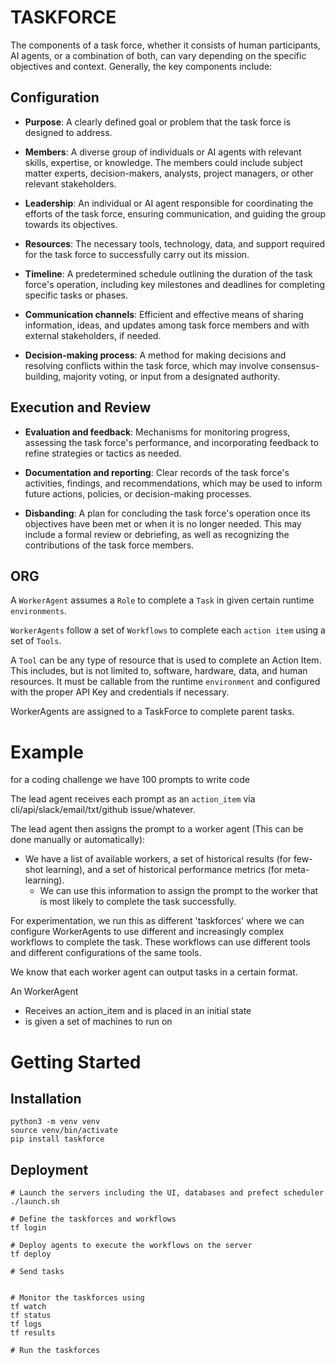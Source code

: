 TASKFORCE
=========

The components of a task force, whether it consists of human participants, AI agents, or a combination of both, can vary depending on the specific objectives and context. Generally, the key components include:

## Configuration

 * **Purpose**: A clearly defined goal or problem that the task force is designed to address.

 * **Members**: A diverse group of individuals or AI agents with relevant skills, expertise, or knowledge. The members could include subject matter experts, decision-makers, analysts, project managers, or other relevant stakeholders.

 * **Leadership**: An individual or AI agent responsible for coordinating the efforts of the task force, ensuring communication, and guiding the group towards its objectives.

 * **Resources**: The necessary tools, technology, data, and support required for the task force to successfully carry out its mission.

 * **Timeline**: A predetermined schedule outlining the duration of the task force's operation, including key milestones and deadlines for completing specific tasks or phases.

 * **Communication channels**: Efficient and effective means of sharing information, ideas, and updates among task force members and with external stakeholders, if needed.

 * **Decision-making process**: A method for making decisions and resolving conflicts within the task force, which may involve consensus-building, majority voting, or input from a designated authority.

## Execution and Review

 * **Evaluation and feedback**: Mechanisms for monitoring progress, assessing the task force's performance, and incorporating feedback to refine strategies or tactics as needed.

 * **Documentation and reporting**: Clear records of the task force's activities, findings, and recommendations, which may be used to inform future actions, policies, or decision-making processes.

 * **Disbanding**: A plan for concluding the task force's operation once its objectives have been met or when it is no longer needed. This may include a formal review or debriefing, as well as recognizing the contributions of the task force members.


## ORG

A `WorkerAgent` assumes a `Role` to complete a `Task` in given certain runtime `environments`.

`WorkerAgents` follow a set of `Workflows` to complete each `action item` using a set of `Tools`.

A `Tool` can be any type of resource that is used to complete an Action Item. This includes, but is not limited to, software, hardware, data, and human resources.  It must be callable from the runtime `environment` and configured with the proper API Key and credentials if necessary.


WorkerAgents are assigned to a TaskForce to complete parent tasks.


# Example
for a coding challenge we have 100 prompts to write code

The lead agent receives each prompt as an `action_item` via cli/api/slack/email/txt/github issue/whatever.

The lead agent then assigns the prompt to a worker agent (This can be done manually or automatically):
 * We have a list of available workers, a set of historical results (for few-shot learning), and a set of historical performance metrics (for meta-learning).
    * We can use this information to assign the prompt to the worker that is most likely to complete the task successfully.

For experimentation, we run this as different 'taskforces' where we can configure WorkerAgents to use different and increasingly complex workflows to complete the task.  These workflows can use different tools and different configurations of the same tools.

We know that each worker agent can output tasks in a certain format.


An WorkerAgent
 - Receives an action_item and is placed in an initial state
 - is given a set of machines to run on


# Getting Started

## Installation

    python3 -m venv venv
    source venv/bin/activate
    pip install taskforce

## Deployment

    # Launch the servers including the UI, databases and prefect scheduler
    ./launch.sh

    # Define the taskforces and workflows
    tf login

    # Deploy agents to execute the workflows on the server
    tf deploy

    # Send tasks


    # Monitor the taskforces using
    tf watch
    tf status
    tf logs
    tf results

    # Run the taskforces
